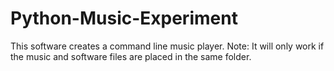 # Python-Music-Experiment
This software creates a command line music player. Note: It will only work if the music and software files are placed in the same folder.
